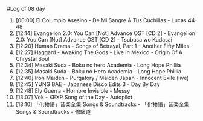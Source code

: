 #Log of 08 day

1. [00:00] El Columpio Asesino - De Mi Sangre A Tus Cuchillas - Lucas 44-48
1. [12:14] Evangelion 2.0: You Can [Not] Advance OST [CD 2] - Evangelion 2.0: You Can [Not] Advance OST [CD 2] - Tsubasa wo Kudasai
1. [12:20] Human Drama - Songs of Betrayal, Part 1 - Another Fifty Miles
1. [12:27] Haggard - Awaking The Gods - Live In Mexico - Origin Of A Chrystal Soul
1. [12:34] Masaki Suda - Boku no hero Academia - Long Hope Phillia
1. [12:35] Masaki Suda - Boku no Hero Academia - Long Hope Phillia
1. [12:40] Iron Maiden - Purgatory / Maiden Japan - Innocent Exile (live)
1. [12:45] YUNG BAE - Japanese Disco Edits 3 - Day By Day
1. [12:48] Ely Guerra - Hombre Invisible - Messy
1. [13:07] Vök - KEXP Song of the Day - Autopilot
1. [13:10] 「化物語」音楽全集 Songs & Soundtracks - 「化物語」音楽全集 Songs & Soundtracks - 修験道
